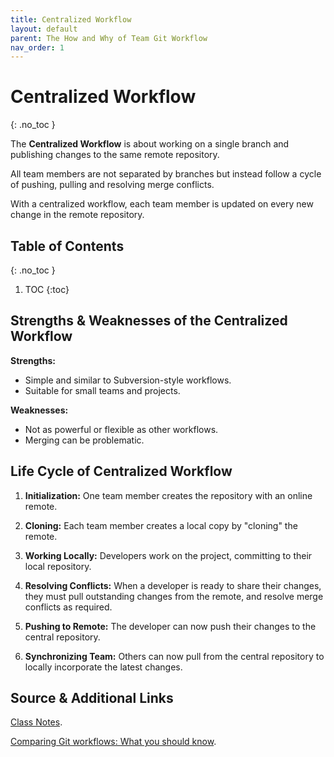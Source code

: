 ```yaml
---
title: Centralized Workflow
layout: default
parent: The How and Why of Team Git Workflow
nav_order: 1
---
```


<!-- prettier-ignore-start -->

# Centralized Workflow
{: .no_toc }

The **Centralized Workflow** is about working on a single branch and publishing changes to the same remote repository. 

All team members are not separated by branches but instead follow a cycle of pushing, pulling and resolving merge conflicts.

With a centralized workflow, each team member is updated on every new change in the remote repository.

## Table of Contents
{: .no_toc }

1. TOC
{:toc}

<!-- prettier-ignore-end -->

## Strengths & Weaknesses of the Centralized Workflow

**Strengths:**
- Simple and similar to Subversion-style workflows.
- Suitable for small teams and projects.

**Weaknesses:**
- Not as powerful or flexible as other workflows.
- Merging can be problematic.

## Life Cycle of Centralized Workflow

1. **Initialization:** One team member creates the repository with an online remote.

2. **Cloning:** Each team member creates a local copy by "cloning" the remote.

3. **Working Locally:** Developers work on the project, committing to their local repository.

4. **Resolving Conflicts:** When a developer is ready to share their changes, they must pull outstanding changes from the remote, and resolve merge conflicts as required.

5. **Pushing to Remote:** The developer can now push their changes to the central repository.

6. **Synchronizing Team:** Others can now pull from the central repository to locally incorporate the latest changes.

## Source & Additional Links

[Class Notes](https://learn.rrc.ca/d2l/le/content/645955/viewContent/10531991/View).

[Comparing Git workflows: What you should know](https://www.atlassian.com/git/tutorials/comparing-workflows).
